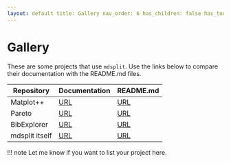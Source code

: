 ```yaml
---
layout: default title: Gallery nav_order: 6 has_children: false has_toc: false
---
```

# Gallery

These are some projects that use `mdsplit`. Use the links below to compare their documentation with the README.md files.

| Repository      |     Documentation    |    README.md    |
|-----------------|----------------------|-----------------|
| Matplot++       | [URL](https://alandefreitas.github.io/matplotplusplus/) | [URL](https://github.com/alandefreitas/matplotplusplus/blob/master/README.md) |
| Pareto    | [URL](https://alandefreitas.github.io/pareto/) | [URL](https://github.com/alandefreitas/pareto/blob/master/README.md) |
| BibExplorer    | [URL](https://alandefreitas.github.io/bibexplorer/) | [URL](https://github.com/alandefreitas/bibexplorer/blob/master/README.md) |
| mdsplit itself    | [URL](https://alandefreitas.github.io/mdsplit/) | [URL](https://github.com/alandefreitas/mdsplit/blob/master/README.md) |

!!! note Let me know if you want to list your project here.



<!-- Generated with mdsplit: https://github.com/alandefreitas/mdsplit -->
